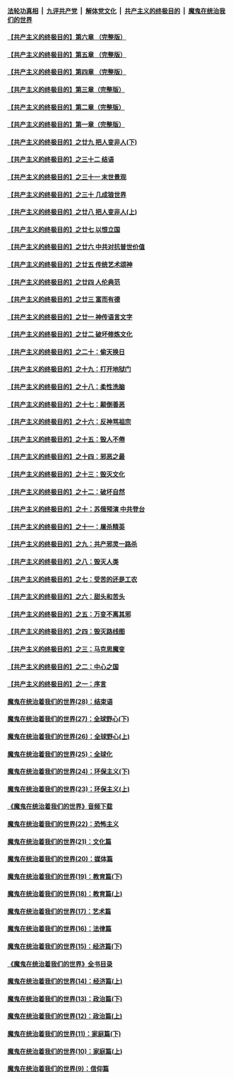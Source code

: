 ####  [法轮功真相](../../../../basic/blob/master/README.md?t=05060101) &nbsp;|&nbsp; [九评共产党](../../../../9ping.md/blob/master/README.md?t=05060101) &nbsp;|&nbsp; [解体党文化](../../../../jtdwh.md/blob/master/README.md?t=05060101)  &nbsp;|&nbsp; [共产主义的终极目的](../../../../gczydzjmd.md/blob/master/README.md?t=05060101) &nbsp;|&nbsp; [魔鬼在统治我们的世界](../../../../mgztzwmdsj.md/blob/master/README.md?t=05060101) 

#### [【共产主义的终极目的】第六章 （完整版）](../pages/nsc422/n11428913.md?t=05060101) 

#### [【共产主义的终极目的】第五章 （完整版）](../pages/nsc422/n11428912.md?t=05060101) 

#### [【共产主义的终极目的】第四章 （完整版）](../pages/nsc422/n11428907.md?t=05060101) 

#### [【共产主义的终极目的】第三章（完整版）](../pages/nsc422/n11428848.md?t=05060101) 

#### [【共产主义的终极目的】第二章（完整版）](../pages/nsc422/n11428831.md?t=05060101) 

#### [【共产主义的终极目的】第一章（完整版）](../pages/nsc422/n11417651.md?t=05060101) 

#### [【共产主义的终极目的】之廿九 把人变非人(下)](../pages/nsc422/n11344140.md?t=05060101) 

#### [【共产主义的终极目的】之三十二 结语](../pages/nsc422/n11360535.md?t=05060101) 

#### [【共产主义的终极目的】之三十一 末世景观](../pages/nsc422/n11351129.md?t=05060101) 

#### [【共产主义的终极目的】之三十 几成狼世界](../pages/nsc422/n11348280.md?t=05060101) 

#### [【共产主义的终极目的】之廿八 把人变非人(上)](../pages/nsc422/n11340492.md?t=05060101) 

#### [【共产主义的终极目的】之廿七 以恨立国](../pages/nsc422/n11336944.md?t=05060101) 

#### [【共产主义的终极目的】之廿六 中共对抗普世价值](../pages/nsc422/n11324785.md?t=05060101) 

#### [【共产主义的终极目的】之廿五 传统艺术颂神](../pages/nsc422/n11296396.md?t=05060101) 

#### [【共产主义的终极目的】之廿四 人伦典范](../pages/nsc422/n11296397.md?t=05060101) 

#### [【共产主义的终极目的】之廿三 富而有德](../pages/nsc422/n11283598.md?t=05060101) 

#### [【共产主义的终极目的】之廿一 神传语言文字](../pages/nsc422/n11263265.md?t=05060101) 

#### [【共产主义的终极目的】之廿二 破坏修炼文化](../pages/nsc422/n11245728.md?t=05060101) 

#### [【共产主义的终极目的】之二十：偷天换日](../pages/nsc422/n11238846.md?t=05060101) 

#### [【共产主义的终极目的】之十九：打开地狱门](../pages/nsc422/n11206376.md?t=05060101) 

#### [【共产主义的终极目的】之十八：柔性洗脑](../pages/nsc422/n11199994.md?t=05060101) 

#### [【共产主义的终极目的】之十七：颠倒善恶](../pages/nsc422/n11179782.md?t=05060101) 

#### [【共产主义的终极目的】之十六：反神骂祖宗](../pages/nsc422/n11166798.md?t=05060101) 

#### [【共产主义的终极目的】之十五：毁人不倦](../pages/nsc422/n11166792.md?t=05060101) 

#### [【共产主义的终极目的】之十四：邪恶之最](../pages/nsc422/n11150249.md?t=05060101) 

#### [【共产主义的终极目的】之十三：毁灭文化](../pages/nsc422/n11135227.md?t=05060101) 

#### [【共产主义的终极目的】之十二：破坏自然](../pages/nsc422/n11135214.md?t=05060101) 

#### [【共产主义的终极目的】之十：苏俄预演 中共登台](../pages/nsc422/n11118424.md?t=05060101) 

#### [【共产主义的终极目的】之十一：屠杀精英](../pages/nsc422/n11118442.md?t=05060101) 

#### [【共产主义的终极目的】之九：共产邪灵一路杀](../pages/nsc422/n11114139.md?t=05060101) 

#### [【共产主义的终极目的】之八：毁灭人类](../pages/nsc422/n11108503.md?t=05060101) 

#### [【共产主义的终极目的】之七：受苦的还是工农](../pages/nsc422/n11101809.md?t=05060101) 

#### [【共产主义的终极目的】之六：甜头和苦头](../pages/nsc422/n11096971.md?t=05060101) 

#### [【共产主义的终极目的】之五：万变不离其邪](../pages/nsc422/n11091285.md?t=05060101) 

#### [【共产主义的终极目的】之四：毁灭路线图](../pages/nsc422/n11086284.md?t=05060101) 

#### [【共产主义的终极目的】之三：马克思魔变](../pages/nsc422/n11061941.md?t=05060101) 

#### [【共产主义的终极目的】之二：中心之国](../pages/nsc422/n11047728.md?t=05060101) 

#### [【共产主义的终极目的】之一：序言](../pages/nsc422/n11086077.md?t=05060101) 

#### [魔鬼在统治着我们的世界(28)：结束语](../pages/nsc422/n10936246.md?t=05060101) 

#### [魔鬼在统治着我们的世界(27)：全球野心(下)](../pages/nsc422/n10928319.md?t=05060101) 

#### [魔鬼在统治着我们的世界(26)：全球野心(上)](../pages/nsc422/n10900318.md?t=05060101) 

#### [魔鬼在统治着我们的世界(25)：全球化](../pages/nsc422/n10788205.md?t=05060101) 

#### [魔鬼在统治着我们的世界(24)：环保主义(下)](../pages/nsc422/n10695307.md?t=05060101) 

#### [魔鬼在统治着我们的世界(23)：环保主义(上)](../pages/nsc422/n10688613.md?t=05060101) 

#### [《魔鬼在统治着我们的世界》音频下载](../pages/nsc422/n10635553.md?t=05060101) 

#### [魔鬼在统治着我们的世界(22)：恐怖主义](../pages/nsc422/n10614727.md?t=05060101) 

#### [魔鬼在统治着我们的世界(21)：文化篇](../pages/nsc422/n10597706.md?t=05060101) 

#### [魔鬼在统治着我们的世界(20)：媒体篇](../pages/nsc422/n10586579.md?t=05060101) 

#### [魔鬼在统治着我们的世界(19)：教育篇(下)](../pages/nsc422/n10564808.md?t=05060101) 

#### [魔鬼在统治着我们的世界(18)：教育篇(上)](../pages/nsc422/n10526970.md?t=05060101) 

#### [魔鬼在统治着我们的世界(17)：艺术篇](../pages/nsc422/n10499093.md?t=05060101) 

#### [魔鬼在统治着我们的世界(16)：法律篇](../pages/nsc422/n10485969.md?t=05060101) 

#### [魔鬼在统治着我们的世界(15)：经济篇(下)](../pages/nsc422/n10469975.md?t=05060101) 

#### [《魔鬼在统治着我们的世界》全书目录](../pages/nsc422/n10464261.md?t=05060101) 

#### [魔鬼在统治着我们的世界(14)：经济篇(上)](../pages/nsc422/n10457370.md?t=05060101) 

#### [魔鬼在统治着我们的世界(13)：政治篇(下)](../pages/nsc422/n10448270.md?t=05060101) 

#### [魔鬼在统治着我们的世界(12)：政治篇(上)](../pages/nsc422/n10444576.md?t=05060101) 

#### [魔鬼在统治着我们的世界(11)：家庭篇(下)](../pages/nsc422/n10440961.md?t=05060101) 

#### [魔鬼在统治着我们的世界(10)：家庭篇(上)](../pages/nsc422/n10435448.md?t=05060101) 

#### [魔鬼在统治着我们的世界(9)：信仰篇](../pages/nsc422/n10432159.md?t=05060101) 

